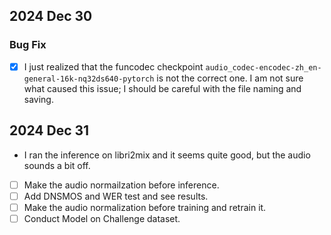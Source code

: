 ## 2024 Dec 30
### Bug Fix
- [x] I just realized that the funcodec checkpoint `audio_codec-encodec-zh_en-general-16k-nq32ds640-pytorch` is not the correct one. I am not sure what caused this issue; I should be careful with the file naming and saving.

## 2024 Dec 31
- I ran the inference on libri2mix and it seems quite good, but the audio sounds a bit off. 
- [ ] Make the audio normailzation before inference.
- [ ] Add DNSMOS and WER test and see results. 
- [ ] Make the audio normalization before training and retrain it.
- [ ] Conduct Model on Challenge dataset.
